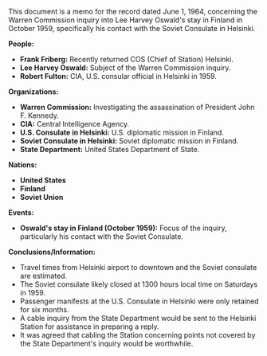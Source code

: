 This document is a memo for the record dated June 1, 1964, concerning the Warren Commission inquiry into Lee Harvey Oswald's stay in Finland in October 1959, specifically his contact with the Soviet Consulate in Helsinki.

**People:**

*   **Frank Friberg:** Recently returned COS (Chief of Station) Helsinki.
*   **Lee Harvey Oswald:** Subject of the Warren Commission inquiry.
*   **Robert Fulton:** CIA, U.S. consular official in Helsinki in 1959.

**Organizations:**

*   **Warren Commission:** Investigating the assassination of President John F. Kennedy.
*   **CIA:** Central Intelligence Agency.
*   **U.S. Consulate in Helsinki:** U.S. diplomatic mission in Finland.
*   **Soviet Consulate in Helsinki:** Soviet diplomatic mission in Finland.
*   **State Department:** United States Department of State.

**Nations:**

*   **United States**
*   **Finland**
*   **Soviet Union**

**Events:**

*   **Oswald's stay in Finland (October 1959):** Focus of the inquiry, particularly his contact with the Soviet Consulate.

**Conclusions/Information:**

*   Travel times from Helsinki airport to downtown and the Soviet consulate are estimated.
*   The Soviet consulate likely closed at 1300 hours local time on Saturdays in 1959.
*   Passenger manifests at the U.S. Consulate in Helsinki were only retained for six months.
*   A cable inquiry from the State Department would be sent to the Helsinki Station for assistance in preparing a reply.
*   It was agreed that cabling the Station concerning points not covered by the State Department's inquiry would be worthwhile.
